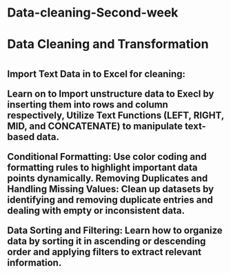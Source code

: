 # Data-cleaning-Second-week

<h1> Data Cleaning and Transformation <h1/>

<h2> Import Text Data in to Excel for cleaning:
  
Learn on to Import unstructure data to Execl by inserting them into rows and column respectively,
Utilize Text Functions (LEFT, RIGHT, MID, and CONCATENATE) to manipulate text-based data.

Conditional Formatting: Use color coding and formatting rules to highlight important data points dynamically.
Removing Duplicates and Handling Missing Values: Clean up datasets by identifying and removing duplicate entries and dealing with empty or inconsistent data.

Data Sorting and Filtering:
Learn how to organize data by sorting it in ascending or descending order and applying filters to extract relevant information. <h2/>
